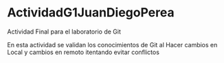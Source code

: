 # ActividadG1JuanDiegoPerea
Actividad Final para el laboratorio de Git

En esta actividad se validan los conocimientos de Git al Hacer cambios en Local y cambios en remoto itentando evitar conflictos

